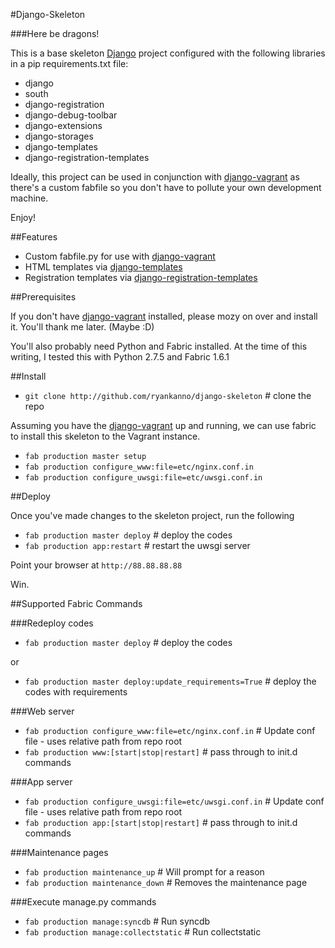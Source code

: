 #Django-Skeleton

###Here be dragons! 

This is a base skeleton [Django](https://www.djangoproject.com/) project
configured with the following libraries in a pip requirements.txt file:

* django
* south
* django-registration
* django-debug-toolbar
* django-extensions
* django-storages
* django-templates
* django-registration-templates

Ideally, this project can be used in conjunction with [django-vagrant](http://github.com/ryankanno/django-vagrant/) 
as there's a custom fabfile so you don't have to pollute your own development
machine.

Enjoy!


##Features 

* Custom fabfile.py for use with [django-vagrant](http://github.com/ryankanno/django-vagrant/)
* HTML templates via [django-templates](http://github.com/ryankanno/django-templates/)
* Registration templates via [django-registration-templates](http://github.com/ryankanno/django-registration-templates)


##Prerequisites

If you don't have [django-vagrant](http://github.com/ryankanno/django-vagrant/)
installed, please mozy on over and install it.  You'll thank me later. (Maybe
:D)

You'll also probably need Python and Fabric installed.  At the time of this
writing, I tested this with Python 2.7.5 and Fabric 1.6.1


##Install

* `git clone http://github.com/ryankanno/django-skeleton` # clone the repo

Assuming you have the [django-vagrant](http://github.com/ryankanno/django-vagrant/)
up and running, we can use fabric to install this skeleton to the Vagrant
instance.

* `fab production master setup` 
* `fab production configure_www:file=etc/nginx.conf.in`
* `fab production configure_uwsgi:file=etc/uwsgi.conf.in`


##Deploy

Once you've made changes to the skeleton project, run the following

* `fab production master deploy` # deploy the codes
* `fab production app:restart`     # restart the uwsgi server

Point your browser at `http://88.88.88.88`

Win.

##Supported Fabric Commands

###Redeploy codes
* `fab production master deploy` # deploy the codes

or

* `fab production master deploy:update_requirements=True` # deploy the codes with requirements

###Web server
* `fab production configure_www:file=etc/nginx.conf.in` # Update conf file - uses relative path from repo root
* `fab production www:[start|stop|restart]` # pass through to init.d commands

###App server
* `fab production configure_uwsgi:file=etc/uwsgi.conf.in` # Update conf file - uses relative path from repo root
* `fab production app:[start|stop|restart]` # pass through to init.d commands

###Maintenance pages
* `fab production maintenance_up` # Will prompt for a reason
* `fab production maintenance_down` # Removes the maintenance page

###Execute manage.py commands
* `fab production manage:syncdb` # Run syncdb
* `fab production manage:collectstatic` # Run collectstatic
